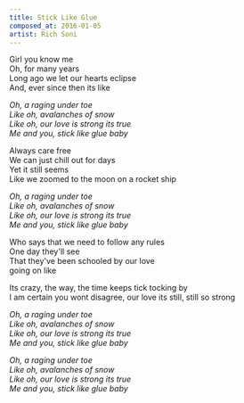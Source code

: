 ```yaml
---
title: Stick Like Glue
composed_at: 2016-01-05
artist: Rich Soni
---
```


Girl you know me  
Oh, for many years  
Long ago we let our hearts eclipse  
And, ever since then its like  

*Oh, a raging under toe*  
*Like oh, avalanches of snow*  
*Like oh, our love is strong its true*  
*Me and you, stick like glue baby*  

Always care free  
We can just chill out for days  
Yet it still seems  
Like we zoomed to the moon on a rocket ship  

*Oh, a raging under toe*  
*Like oh, avalanches of snow*  
*Like oh, our love is strong its true*  
*Me and you, stick like glue baby*  

Who says that we need to follow any rules  
One day they'll see  
That they've been schooled by our love  
going on like  

Its crazy, the way, the time keeps tick tocking by  
I am certain you wont disagree, our love its still, still so strong  

*Oh, a raging under toe*  
*Like oh, avalanches of snow*  
*Like oh, our love is strong its true*  
*Me and you, stick like glue baby*  

*Oh, a raging under toe*  
*Like oh, avalanches of snow*  
*Like oh, our love is strong its true*  
*Me and you, stick like glue baby*  
